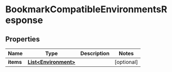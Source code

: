 

# BookmarkCompatibleEnvironmentsResponse


## Properties

| Name | Type | Description | Notes |
|------------ | ------------- | ------------- | -------------|
|**items** | [**List&lt;Environment&gt;**](Environment.md) |  |  [optional] |



